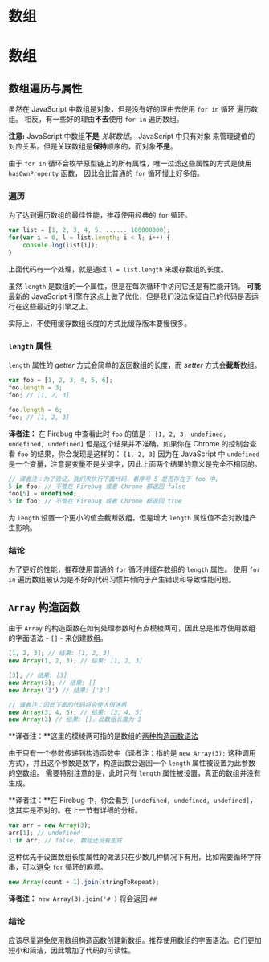 # 数组

# 数组

## 数组遍历与属性

虽然在 JavaScript 中数组是对象，但是没有好的理由去使用 `for in` 循环 遍历数组。 相反，有一些好的理由**不去**使用 `for in` 遍历数组。

**注意:** JavaScript 中数组**不是** *关联数组*。 JavaScript 中只有对象 来管理键值的对应关系。但是关联数组是**保持**顺序的，而对象**不是**。

由于 `for in` 循环会枚举原型链上的所有属性，唯一过滤这些属性的方式是使用 `hasOwnProperty` 函数， 因此会比普通的 `for` 循环慢上好多倍。

### 遍历

为了达到遍历数组的最佳性能，推荐使用经典的 `for` 循环。

```js
var list = [1, 2, 3, 4, 5, ...... 100000000];
for(var i = 0, l = list.length; i < l; i++) {
    console.log(list[i]);
} 
```

上面代码有一个处理，就是通过 `l = list.length` 来缓存数组的长度。

虽然 `length` 是数组的一个属性，但是在每次循环中访问它还是有性能开销。 **可能**最新的 JavaScript 引擎在这点上做了优化，但是我们没法保证自己的代码是否运行在这些最近的引擎之上。

实际上，不使用缓存数组长度的方式比缓存版本要慢很多。

### `length` 属性

`length` 属性的 *getter* 方式会简单的返回数组的长度，而 *setter* 方式会**截断**数组。

```js
var foo = [1, 2, 3, 4, 5, 6];
foo.length = 3;
foo; // [1, 2, 3]

foo.length = 6;
foo; // [1, 2, 3] 
```

**译者注：** 在 Firebug 中查看此时 `foo` 的值是： `[1, 2, 3, undefined, undefined, undefined]` 但是这个结果并不准确，如果你在 Chrome 的控制台查看 `foo` 的结果，你会发现是这样的： `[1, 2, 3]` 因为在 JavaScript 中 `undefined` 是一个变量，注意是变量不是关键字，因此上面两个结果的意义是完全不相同的。

```js
// 译者注：为了验证，我们来执行下面代码，看序号 5 是否存在于 foo 中。
5 in foo; // 不管在 Firebug 或者 Chrome 都返回 false
foo[5] = undefined;
5 in foo; // 不管在 Firebug 或者 Chrome 都返回 true 
```

为 `length` 设置一个更小的值会截断数组，但是增大 `length` 属性值不会对数组产生影响。

### 结论

为了更好的性能，推荐使用普通的 `for` 循环并缓存数组的 `length` 属性。 使用 `for in` 遍历数组被认为是不好的代码习惯并倾向于产生错误和导致性能问题。

## `Array` 构造函数

由于 `Array` 的构造函数在如何处理参数时有点模棱两可，因此总是推荐使用数组的字面语法 - `[]` - 来创建数组。

```js
[1, 2, 3]; // 结果: [1, 2, 3]
new Array(1, 2, 3); // 结果: [1, 2, 3]

[3]; // 结果: [3]
new Array(3); // 结果: [] 
new Array('3') // 结果: ['3']

// 译者注：因此下面的代码将会使人很迷惑
new Array(3, 4, 5); // 结果: [3, 4, 5] 
new Array(3) // 结果: []，此数组长度为 3 
```

**译者注：**这里的模棱两可指的是数组的[两种构造函数语法](https://developer.mozilla.org/en/JavaScript/Reference/Global_Objects/Array)

由于只有一个参数传递到构造函数中（译者注：指的是 `new Array(3);` 这种调用方式），并且这个参数是数字，构造函数会返回一个 `length` 属性被设置为此参数的空数组。 需要特别注意的是，此时只有 `length` 属性被设置，真正的数组并没有生成。

**译者注：**在 Firebug 中，你会看到 `[undefined, undefined, undefined]`，这其实是不对的。在上一节有详细的分析。

```js
var arr = new Array(3);
arr[1]; // undefined
1 in arr; // false, 数组还没有生成 
```

这种优先于设置数组长度属性的做法只在少数几种情况下有用，比如需要循环字符串，可以避免 `for` 循环的麻烦。

```js
new Array(count + 1).join(stringToRepeat); 
```

**译者注：** `new Array(3).join('#')` 将会返回 `##`

### 结论

应该尽量避免使用数组构造函数创建新数组。推荐使用数组的字面语法。它们更加短小和简洁，因此增加了代码的可读性。